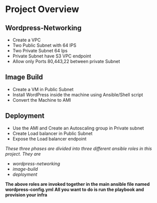 # Project Overview

## Wordpress-Networking
 - Create a VPC 
 - Two Public Subnet with 64 IPS
 - Two Private Subnet 64 Ips
 - Private Subnet have S3 VPC endpoint
 - Allow only Ports 80,443,22 between private Subnet

## Image Build
 - Create a VM in Public Subnet 
 - Install WordPress inside the machine using Ansible/Shell script
 - Convert the Machine to AMI

## Deployment
 - Use the AMI and Create an Autoscaling group in Private subnet
 - Create Load balancer in Public Subnet
 - Expose the Load balancer endpoint
 
 *These three phases are divided into three different ansible roles in this project. They are*
 - *wordpress-networking*
 - *image-build*
 - *deployment*
 
**The above roles are invoked together in the main ansible file named wordpress-config.yml**
**All you want to do is run the playbook and provision your infra**
